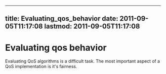 
---
title: Evaluating_qos_behavior
date: 2011-09-05T11:17:08
lastmod: 2011-09-05T11:17:08
---
Evaluating qos behavior
=======================

Evaluating QoS algorithms is a difficult task. The most important aspect
of a QoS implementation is it's fairness.
